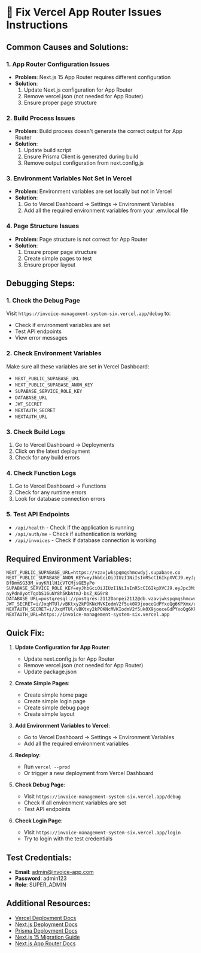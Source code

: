 
# 🔧 Fix Vercel App Router Issues Instructions

## Common Causes and Solutions:

### 1. App Router Configuration Issues
- **Problem**: Next.js 15 App Router requires different configuration
- **Solution**: 
  1. Update Next.js configuration for App Router
  2. Remove vercel.json (not needed for App Router)
  3. Ensure proper page structure

### 2. Build Process Issues
- **Problem**: Build process doesn't generate the correct output for App Router
- **Solution**: 
  1. Update build script
  2. Ensure Prisma Client is generated during build
  3. Remove output configuration from next.config.js

### 3. Environment Variables Not Set in Vercel
- **Problem**: Environment variables are set locally but not in Vercel
- **Solution**: 
  1. Go to Vercel Dashboard → Settings → Environment Variables
  2. Add all the required environment variables from your .env.local file

### 4. Page Structure Issues
- **Problem**: Page structure is not correct for App Router
- **Solution**: 
  1. Ensure proper page structure
  2. Create simple pages to test
  3. Ensure proper layout

## Debugging Steps:

### 1. Check the Debug Page
Visit `https://invoice-management-system-six.vercel.app/debug` to:
- Check if environment variables are set
- Test API endpoints
- View error messages

### 2. Check Environment Variables
Make sure all these variables are set in Vercel Dashboard:
- `NEXT_PUBLIC_SUPABASE_URL`
- `NEXT_PUBLIC_SUPABASE_ANON_KEY`
- `SUPABASE_SERVICE_ROLE_KEY`
- `DATABASE_URL`
- `JWT_SECRET`
- `NEXTAUTH_SECRET`
- `NEXTAUTH_URL`

### 3. Check Build Logs
1. Go to Vercel Dashboard → Deployments
2. Click on the latest deployment
3. Check for any build errors

### 4. Check Function Logs
1. Go to Vercel Dashboard → Functions
2. Check for any runtime errors
3. Look for database connection errors

### 5. Test API Endpoints
- `/api/health` - Check if the application is running
- `/api/auth/me` - Check if authentication is working
- `/api/invoices` - Check if database connection is working

## Required Environment Variables:

```
NEXT_PUBLIC_SUPABASE_URL=https://vzavjwkspqmqshmcwdyj.supabase.co
NEXT_PUBLIC_SUPABASE_ANON_KEY=eyJhbGciOiJIUzI1NiIsInR5cCI6IkpXVCJ9.eyJpc3MiOiJzdXBhYmFzZSIsInJlZiI6InZ6YXZqd2tzcHFtcXNobWN3ZHlqIiwicm9sZSI6ImFub24iLCJpYXQiOjE3NTk4OTExMjEsImV4cCI6MjA3NTQ2NzEyMX0.YOFjpw21w-BfDmmSG33M_vuyKR1lH1cVTCMjsGE5yPo
SUPABASE_SERVICE_ROLE_KEY=eyJhbGciOiJIUzI1NiIsInR5cCI6IkpXVCJ9.eyJpc3MiOiJzdXBhYmFzZSIsInJlZiI6InZ6YXZqd2tzcHFtcXNobWN3ZHlqIiwicm9sZSI6InNlcnZpY2Vfcm9sZSIsImlhdCI6MTc1OTg5MTEyMSwiZXhwIjoyMDc1NDY3MTIxfQ.tRx2-ayPdn0yotTqobS16uNY8h5KbAtmJ-bsZ_KG9r8
DATABASE_URL=postgresql://postgres:2112Danpei2112@db.vzavjwkspqmqshmcwdyj.supabase.co:5432/postgres
JWT_SECRET=i/JxqMTUl/vBKtxy2kPOKNcMVKIodmV2f5uk0X9jooceGdPYxoQg6KPXmx/uAaENhQoDhudBbLuhKxkiA3u+cA==
NEXTAUTH_SECRET=i/JxqMTUl/vBKtxy2kPOKNcMVKIodmV2f5uk0X9jooceGdPYxoQg6KPXmx/uAaENhQoDhudBbLuhKxkiA3u+cA==
NEXTAUTH_URL=https://invoice-management-system-six.vercel.app
```

## Quick Fix:

1. **Update Configuration for App Router**:
   - Update next.config.js for App Router
   - Remove vercel.json (not needed for App Router)
   - Update package.json

2. **Create Simple Pages**:
   - Create simple home page
   - Create simple login page
   - Create simple debug page
   - Create simple layout

3. **Add Environment Variables to Vercel**:
   - Go to Vercel Dashboard → Settings → Environment Variables
   - Add all the required environment variables

4. **Redeploy**:
   - Run `vercel --prod`
   - Or trigger a new deployment from Vercel Dashboard

5. **Check Debug Page**:
   - Visit `https://invoice-management-system-six.vercel.app/debug`
   - Check if all environment variables are set
   - Test API endpoints

6. **Check Login Page**:
   - Visit `https://invoice-management-system-six.vercel.app/login`
   - Try to login with the test credentials

## Test Credentials:

- **Email**: admin@invoice-app.com
- **Password**: admin123
- **Role**: SUPER_ADMIN

## Additional Resources:

- [Vercel Deployment Docs](https://vercel.com/docs/concepts/deployments)
- [Next.js Deployment Docs](https://nextjs.org/docs/deployment)
- [Prisma Deployment Docs](https://www.prisma.io/docs/guides/deployment)
- [Next.js 15 Migration Guide](https://nextjs.org/docs/messages/next-upgrade)
- [Next.js App Router Docs](https://nextjs.org/docs/app)
